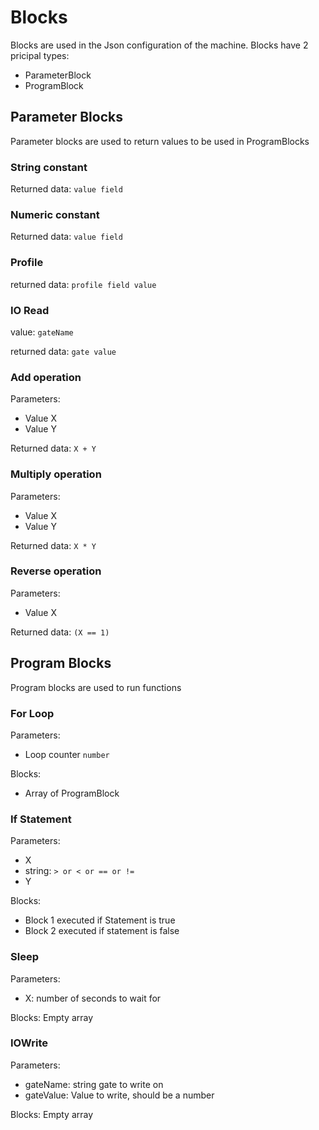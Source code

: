 # Blocks

Blocks are used in the Json configuration of the machine.
Blocks have 2 pricipal types:

* ParameterBlock
* ProgramBlock

## **Parameter Blocks**

Parameter blocks are used to return values to be used in ProgramBlocks

### **String constant**

Returned data: `value field`

### **Numeric constant**

Returned data: `value field`

### **Profile**

returned data: `profile field value`

### **IO Read**

value: `gateName`

returned data: `gate value`

### **Add operation**

Parameters:

* Value X
* Value Y

Returned data: `X + Y`

### **Multiply operation**

Parameters:

* Value X
* Value Y

Returned data: `X * Y`

### **Reverse operation**

Parameters:

* Value X

Returned data: `(X == 1)`

## **Program Blocks**

Program blocks are used to run functions

### **For Loop**

Parameters:

* Loop counter `number`

Blocks:

* Array of ProgramBlock

### **If Statement**

Parameters:

* X
* string: `> or < or == or !=`
* Y

Blocks:

* Block 1 executed if Statement is true
* Block 2 executed if statement is false

### **Sleep**

Parameters:

* X: number of seconds to wait for

Blocks: Empty array

### **IOWrite**

Parameters:

* gateName: string gate to write on
* gateValue: Value to write, should be a number

Blocks: Empty array

